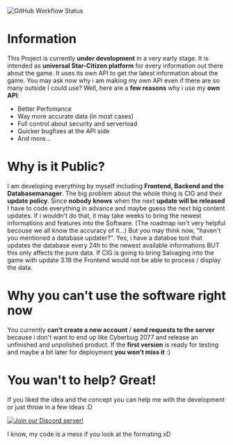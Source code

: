 ![GitHub Workflow Status](https://img.shields.io/github/workflow/status/CreepyCat2005/Star-Tools/.NET)

# Information

This Project is currently **under development** in a very early stage. It is intended as **universal Star-Citizen platform** for every information out there about the game. It uses its own API to get the latest information about the game. You may ask now why i am making my own API even if there are so many outside I could use? Well, here are a **few reasons** why i use my **own API**:
* Better Perfomance
* Way more accurate data (in most cases)
* Full control about security and serverload
* Quicker bugfixes at the API side
* And more...

# Why is it Public?

I am developing everything by myself including **Frontend, Backend and the Databasemanager**. The big problem about the whole thing is CIG and their **update policy**. Since **nobody knows** when the next **update will be released** I have to code everything in advance and maybe guess the next big content updates. If i wouldn't do that, it may take weeks to bring the newest informations and features into the Software. (The roadmap isn't very helpful becouse we all know the accuracy of it...) 
But you may think now, "haven't you mentioned a database updater?". Yes, i have a databse tool that updates the database every 24h to the newest available informations BUT this only affects the pure data. If CIG is going to bring Salvaging into the game with update 3.18 the Frontend would not be able to process / display the data.

# Why you can't use the software right now

You currently **can't create a new account** / **send requests to the server** because i don't want to end up like Cyberbug 2077 and release an unfinished and unpolished product. If the **first version** is ready for testing and maybe a bit later for deployment **you won't miss it** :)

# You wan't to help? Great!

If you liked the idea and the concept you can help me with the development or just throw in a few ideas :D

[![Join our Discord server!](https://invidget.switchblade.xyz/4ZgQjVsUyR)](https://discord.gg/4ZgQjVsUyR)







I know, my code is a mess if you look at the formating xD
